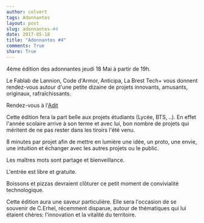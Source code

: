 ```yaml
---
author: colvert
tags: Adonnantes
layout: post
slug: adonnantes-#4
date: 2017-05-18
title: "Adonnantes #4"
comments: True
share: True
---
```

4ème édition des adonnantes jeudi 18 Mai à partir de 19h.

Le Fablab de Lannion, Code d'Armor, Anticipa, La Brest Tech+ vous donnent
rendez-vous autour d'une petite dizaine de projets innovants, amusants,
originaux, rafraîchissants.

Rendez-vous à l'[Adit](https://www.google.fr/maps/place/Technopole+Anticipa+-+Agence+de+d%C3%A9veloppement+industriel+du+Tr%C3%A9gor/@48.7555086,-3.4658013,15z/data=!4m5!3m4!1s0x0:0x85628fca210eec4f!8m2!3d48.7555086!4d-3.4658013)  

Cette édition fera la part belle aux projets étudiants (Lycée, BTS, ..).
En effet l'année scolaire arrive à son terme et avec lui, bon nombre de projets
qui méritent de ne pas rester dans les tiroirs l'été venu.

8 minutes par projet afin de mettre en lumière une idée, un proto, une envie,
une intuition et échanger avec les autres projets ou le public.

Les maîtres mots sont partage et bienveillance.

L'entrée est libre et gratuite.

Boissons et pizzas devraient clôturer ce petit moment de convivialité technologique.

Cette édition aura une saveur particulière. Elle sera l'occasion de se souvenir
de C.Erhel, récemment disparue, autour de thématiques qui lui étaient chères:
l'innovation et la vitalité du territoire.
